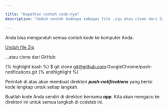 ```yaml
---

title: "Dapatkan contoh code-nya"
description: "Unduh contoh kodenya sebagai file .zip atau clone dari GitHub"

---
```


Anda bisa mengunduh semua contoh kode ke komputer Anda:

[Unduh file Zip](https://github.com/GoogleChrome/push-notifications/archive/master.zip)

...atau clone dari GitHub:

{% highlight bash %}
$ git clone git@github.com:GoogleChrome/push-notifications.git
{% endhighlight %}

Perintah di atas akan membuat direktori **_push-notifications_** yang berisi kode lengkap untuk setiap langkah.

Buatlah kode Anda sendiri di direktori bernama **_app_**. Kita akan mengacu ke direktori ini untuk semua langkah di codelab ini.